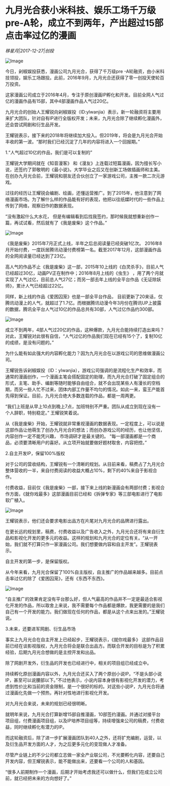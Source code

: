# 九月光合获小米科技、娱乐工场千万级pre-A轮，成立不到两年，产出超过15部点击率过亿的漫画

*移星月|2017-12-27|创投*

![Image](http://p3.pstatp.com/large/56950002e8b41d9d40d4)

今日，剁椒娱投获悉，漫画公司九月光合，获得了千万级pre -A轮融资，由小米科技领投，娱乐工场跟投。此前，2016年9月，九月光合还获得了零一创投天使轮百万投资。

这家漫画公司成立于2016年4月，专注于原创漫画IP孵化和开发。目前全网人气过亿的漫画作品有15部，其中4部漫画作品人气过20亿。

九月光合的创始人王耀锐向剁椒娱投（ID:ylwanjia）表示，新一轮融资将主要用来扩大团队，针对自有IP进行全版权开发；未来，九月光合除了继续孵化漫画外，还会尝试网剧和衍生品开发。

王耀锐表示，接下来的2018年将继续加大投入。但2019年，将会是九月光合开始丰收的第一波。“那时我们已经沉淀了几年的内容将进入一个回报期。”

1.“人气超过10亿的作品，我们是可以复制的”

王耀锐大学期间就在《知音漫客》 和《漫友》上连载过短篇漫画，因为擅长写小说，还签约了郭敬明的《最小说》。大学毕业之后又在创新工场做插画师和主美。在创办九月光合前，王耀锐和朋友还合伙创立了一家游戏公司，主推一款二次元游戏。

过往的经历让王耀锐会编剧、绘画，还懂运营推广。到了2015年，他注意到了网络漫画市场。为了解什么样的作品能有好的表现，他把以往纸媒时代的一些作品上传到了网络，观察旧作的数据表现。

“没有激起什么大水花， 但是有编辑看到后找我签约，那时候我就想重新创作一篇，再试试看，然后就有了《我是废柴》这个作品。”

![Image](http://p2.pstatp.com/large/56950002e8b6276e2104)

《我是废柴》2015年7月正式上线，半年之后总阅读量已经突破1亿次。 2016年8月开始付费，一度跃居腾讯动漫付费榜第一名。截至2017年12月，这部漫画作品的全网阅读量已经达到了23亿。

高人气的作品不止《我是废柴》这一部，2015年10上线的《白灵杀手》，目前人气已经超过30亿，动画PV正在制作中；2016年8月上线的《虫生》 ，用了两个月就实现了人气过亿，目前总人气27亿；而另一部去年上线的全平台作品《无证除妖师》，累计人气已经超过22亿。

同样，新上线的作品《爱困囚笼》也是一部全平台作品， 目前更新了20来话，仅腾讯动漫上的人气，就超过了1.7亿。而根据腾讯动漫今年3月份在腾讯UP上披露的数据，腾讯全平台人气过10亿的作品总共有30部，人气过亿作品约300部。

![Image](http://p2.pstatp.com/large/5692000558a6cc56db47)

成立不到两年，4部人气过20亿的作品，这种爆款，九月光合能持续打造出来吗？对此，王耀锐对此很有自信，“人气过亿的作品我们现在已经有15个了，复制10亿的成绩，是没有问题的。”

为什么能有如此强大的内容孵化能力？因为九月光合在以游戏公司的思维做漫画公司。

王耀锐告诉剁椒娱投（ID：ylwanjia），游戏公司强调的是流程化生产和效率，而通常的漫画创作，一个漫画主笔会搭配固定的助理，而九月光合打破了固定组合的形式，主笔、助手、编剧等随时能够自由组合，就不会出现某些人有漫长的空档期，而另一些人忙不过来，团体内部工作量不均匀的情况。如此一来，蛮王产能首先得到保证。目前，九月光合绝大多数连载的作品，都是一周两更。

“我们上班是从早上10点到晚上7点，加班特别不严重。团队从成立到现在没有一个人辞职，特别稳定。” 王耀锐笑着说。

从《我是废柴》开始，王耀锐就非常重视漫画的数据表现。一定程度上，可以说是这部作品让他萌生了创办九月光合的想法；而创办游戏公司的经历，也让他坚信，内容创作一定不能凭兴趣， 市场调研才是最关键的。 “每一部漫画都是一个商品，必须要清晰用户的喜好。从立项开始就要做好题材取舍，内容把控。”

2.自主开发IP，保留100%版权

对于公司的营收结构，王耀锐有一个清晰的规划。从目前来看，稿费占了九月光合整体营收的一半，来自付费阅读的收益大概占10%，剩下的40%来自于影视合作。

付费收益，目前仅《我是废柴》一部，接下来上线的新漫画会有两部付费；影视合作方面，《就你戏最多》这部漫画目前已经和《拆弹专家》等三部电影进行了电影软广植入。

![Image](http://p3.pstatp.com/large/5692000558a3187c4027)

王耀锐表示，他们还会要求电影出品方在片尾对九月光合的品牌进行露出。

在更长远的规划里，稿费，付费收益以及广告收入之外，九月光合还将有来自衍生品和影视化开发的更多元的收益。这样的规划和九月光合的定位有关。“从一开始，我们就不打算只作一家漫画公司。我们想要做内容和自主开发”。王耀锐表示。

自主开发的第一步，是保留版权。

从今年来看，九月光合保留了100%自主版权，自主推广的作品越来越多。目前点击率过亿的除了《爱困囚笼》，还有《东西不东西》。

![Image](http://p3.pstatp.com/large/56910005a1993db140f2)

“自主推广的效果肯定没有平台那么好，但人气最高的作品并不一定是最适合影视化开发的作品，所以取舍上来说，我不需要每个作品都是爆款，我更需要的是我们自己有一个开发的能力。我们做现在任何的作品，都是从这个点来出发的。”王耀锐说。

3.未来，还要进军网剧、衍生品市场

事实上九月光合在自主开发上已经起步，王耀锐表示，《就你戏最多》 这部作品目前已经在谈影视版权，九月光合将会是联合出品方。而联合开发的目标是为了积累经验，后期九月光合想做的是主控开发和出品。

除了网剧开发外，衍生品的开发也已经进行中，相关的项目组已经成立中。

持续孵化原创漫画内容以外，九月光合还买入了两个原创小说IP。“不是头部小说IP，甚至可以说腰部以下。”不过他表示，小说内容本身很有影视化开发的潜力，考虑到性价比和当前的资金限制，是一个很好的标的。对这些小说IP，九月光合将通过漫画化先做一个预热，再针对性地进行影视化开发。

对九月光合来说，未来的规划已经很明晰。

就明年来说，九月光合打算新增15部自推漫画，10部签约漫画。并通过对接平台项目组，付费漫画项目组，以及IP培养项目组等，持续增强来公司的稿费，付费收益，同时继续孵化有潜力的IP。

而这轮融资后，除了进一步扩展漫画团队到40人之外，还将扩充编剧，运营，以及衍生品开发方面的人才，为之后更多元化的变现做人才准备。

尽管产业链上的不少公司都立志做一家全产业联公司，不光要孵化内容，还要自己开发内容，但王耀锐表示，能不能做出来，还要看一个公司的人和基因。

“很多人前期制作一个漫画，后期才开始考虑我还可以做什么，但我们在成立公司前，就已经把未来的方向想好了。”

